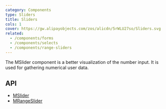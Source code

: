 ```yaml
---
category: Components
type: Sliders
title: Sliders
cols: 1
cover: https://gw.alipayobjects.com/zos/alicdn/5rWLU27so/Sliders.svg
related:
  - /components/forms
  - /components/selects
  - /components/range-sliders
---
```


The MSlider component is a better visualization of the number input. It is used for gathering numerical user data.

## API

- [MSlider](/api/MSlider)
- [MRangeSlider](/api/MRangeSlider)